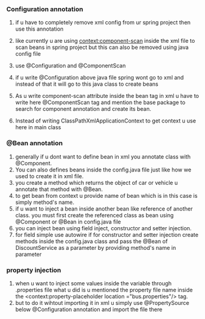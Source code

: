 ### Configuration annotation
1. if u have to completely remove xml config from ur spring project then use 
this annotation
2. like currently u are using <context:component-scan> inside the xml file
to scan beans in spring project but this can also be removed using java config file
3. use @Configuration and @ComponentScan
4. if u write @Configuration above java file spring wont go to xml and instead of that it will go to this java class to create beans
5. As u write component-scan attribute inside the bean tag in xml u have to write here @ComponentScan tag and mention the base package to search for component annotation and create its bean.

6. Instead of writing ClassPathXmlApplicationContext to get context u use here in main class  

### @Bean annotation
1. generally if u dont want to define bean in xml you annotate class with @Component.
2. You can also defines beans inside the config.java file just like how we used to create it in xml file.
3. you create a method which returns the object of car or vehicle u annotate that method with @Bean. 
4. to get bean from context u provide name of bean which is in this case is simply method's name.
5. if u want to inject a bean inside another bean like reference of another class. you must first create the referenced class as bean using @Component or @Bean in config.java file
6. you can inject bean using field inject, constructor and setter injection.
7. for field simple use autowire if for constructor and setter injection create methods inside the config.java class and pass the @Bean of DiscountService as a parameter by providing method's name in parameter

### property injection
1. when u want to inject some values inside the variable through .properties file what u did is u mentioned the property file name inside the <context:property-placeholder location ="bus.properties"/> tag.
2. but to do it wihtout importing it in xml u simply use @PropertySource below @Configuration annotation and import the file there